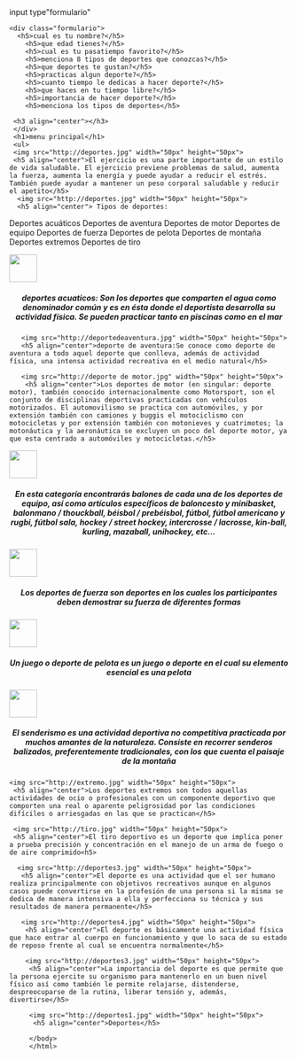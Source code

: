 <html>
  <head>
    <title><h2 align="center">FORMULARIO</h2></title>
    <style>
      h1{
    color: red;
    border: 2px solid green;
    background-color: blue;
    margin: 5px;
    padding: 5px;
    }
    .contenedor{
    text-aling: center;
    background-color: blue;
     border: 2px solid blue;
    height: 500px;
    width: 500px;
    float: right;
   }
    .uno{
    }
    .dos{
    }
    </style>
  </head>
  <body>
    input type"formulario"
    
    <div class="formulario">
      <h5>cual es tu nombre?</h5>
        <h5>que edad tienes?</h5>
        <h5>cual es tu pasatiempo favorito?</h5>
        <h5>menciona 8 tipos de deportes que conozcas?</h5>
        <h5>que deportes te gustan?</h5>
        <h5>practicas algun deporte?</h5>
        <h5>cuanto tiempo le dedicas a hacer deporte?</h5>
        <h5>que haces en tu tiempo libre?</h5>
        <h5>importancia de hacer deporte?</h5>
        <h5>menciona los tipos de deportes</h5>
      
     <h3 align="center"></h3>
     </div>
     <h1>menu principal</h1>
     <ul>
     <img src="http://deportes.jpg" width="50px" height="50px">
     <h5 align="center">El ejercicio es una parte importante de un estilo de vida saludable. El ejercicio previene problemas de salud, aumenta la fuerza, aumenta la energía y puede ayudar a reducir el estrés. También puede ayudar a mantener un peso corporal saludable y reducir el apetito</h5>
      <img src="http://deportes.jpg" width="50px" height="50px"> 
      <h5 align="center"> Tipos de deportes: 
Deportes acuáticos
Deportes de aventura
Deportes de motor
Deportes de equipo
Deportes de fuerza
Deportes de pelota
Deportes de montaña
Deportes extremos
Deportes de tiro
</h5>
       <img src="http://deporteacuatico.jpg" width="50px" height="50px">
      <h5 align="center">deportes acuaticos: Son los deportes que comparten el agua como denominador común y es en ésta donde el deportista desarrolla su actividad física. Se pueden practicar tanto en piscinas como en el mar</h5>
      
       <img src="http://deportedeaventura.jpg" width="50px" height="50px">
       <h5 align="center">deporte de aventura:Se conoce como deporte de aventura a todo aquel deporte que conlleva, además de actividad física, una intensa actividad recreativa en el medio natural</h5>
       
       <img src="http://deporte de motor.jpg" width="50px" height="50px">
        <h5 align="center">Los deportes de motor (en singular: deporte motor), también conocido internacionalmente como Motorsport, son el conjunto de disciplinas deportivas practicadas con vehículos motorizados. El automovilismo se practica con automóviles, y por extensión también con camiones y buggis el motociclismo con motocicletas y por extensión también con motonieves y cuatrimotos; la motonáutica y la aeronáutica se excluyen un poco del deporte motor, ya que esta centrado a automóviles y motocicletas.</h5>
      
      
   <img src="http://deportes.jpg" width="50px" height="50px">
    <h5 align="center">En esta categoría encontrarás balones de cada una de los deportes de equipo, así como artículos específicos de baloncesto y minibasket, balonmano / thouckball, béisbol / prebéisbol, fútbol, fútbol americano y rugbi, fútbol sala, hockey / street hockey, intercrosse / lacrosse, kin-ball, kurling, mazaball, unihockey, etc...</h5>
   
   
 <img src="http://correr.jpg" width="50px" height="50px">
  <h5 align="center">Los deportes de fuerza son deportes en los cuales los participantes deben demostrar su fuerza de diferentes formas</h5>
  
  <img src="http://deportes.jpg" width="50px" height="50px">
   <h5 align="center">Un juego o deporte de pelota es un juego o deporte en el cual su elemento esencial es una pelota</h5>
   
   <img src="http://deportes.jpg" width="50px" height="50px">
    <h5 align="center">El senderismo es una actividad deportiva no competitiva practicada por muchos amantes de la naturaleza. Consiste en recorrer senderos balizados, preferentemente tradicionales, con los que cuenta el paisaje de la montaña</h5>
    
    <img src="http://extremo.jpg" width="50px" height="50px">
     <h5 align="center">Los deportes extremos son todos aquellas actividades de ocio o profesionales con un componente deportivo que comporten una real o aparente peligrosidad por las condiciones difíciles o arriesgadas en las que se practican</h5>
     
     <img src="http://tiro.jpg" width="50px" height="50px">
     <h5 align="center">El tiro deportivo es un deporte que implica poner a prueba precisión y concentración en el manejo de un arma de fuego o de aire comprimido<h5>
     
      <img src="http://deportes3.jpg" width="50px" height="50px">
       <h5 align="center">El deporte es una actividad que el ser humano realiza principalmente con objetivos recreativos aunque en algunos casos puede convertirse en la profesión de una persona si la misma se dedica de manera intensiva a ella y perfecciona su técnica y sus resultados de manera permanente</h5>
       
       <img src="http://deportes4.jpg" width="50px" height="50px">
        <h5 align="center">El deporte es básicamente una actividad física que hace entrar al cuerpo en funcionamiento y que lo saca de su estado de reposo frente al cual se encuentra normalmente</h5>
        
        <img src="http://deportes3.jpg" width="50px" height="50px">
         <h5 align="center">La importancia del deporte es que permite que la persona ejercite su organismo para mantenerlo en un buen nivel físico así como también le permite relajarse, distenderse, despreocuparse de la rutina, liberar tensión y, además, divertirse</h5>
         
         <img src="http://deportes1.jpg" width="50px" height="50px">
          <h5 align="center">Deportes</h5>
          
         </body>
         </html>
         
